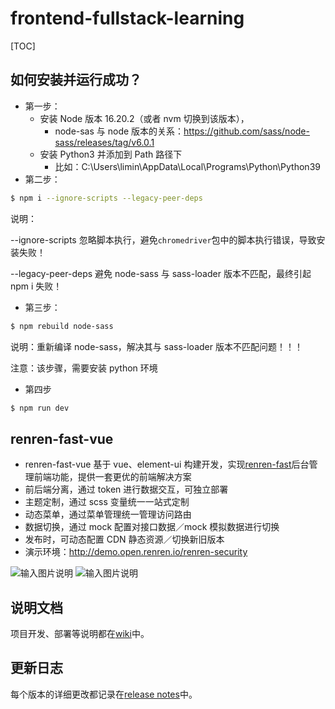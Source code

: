 # frontend-fullstack-learning

[TOC]

## 如何安装并运行成功？

- 第一步：
  - 安装 Node 版本 16.20.2（或者 nvm 切换到该版本），
    - node-sas 与 node 版本的关系：https://github.com/sass/node-sass/releases/tag/v6.0.1
  - 安装 Python3 并添加到 Path 路径下
    - 比如：C:\Users\limin\AppData\Local\Programs\Python\Python39
- 第二步：

```bash
$ npm i --ignore-scripts --legacy-peer-deps
```

说明：

--ignore-scripts 忽略脚本执行，避免`chromedriver`包中的脚本执行错误，导致安装失败！

--legacy-peer-deps 避免 node-sass 与 sass-loader 版本不匹配，最终引起 npm i 失败！

- 第三步：

```bash
$ npm rebuild node-sass
```

说明：重新编译 node-sass，解决其与 sass-loader 版本不匹配问题！！！

注意：该步骤，需要安装 python 环境

- 第四步

```bash
$ npm run dev
```

## renren-fast-vue

- renren-fast-vue 基于 vue、element-ui 构建开发，实现[renren-fast](https://gitee.com/renrenio/renren-fast)后台管理前端功能，提供一套更优的前端解决方案
- 前后端分离，通过 token 进行数据交互，可独立部署
- 主题定制，通过 scss 变量统一一站式定制
- 动态菜单，通过菜单管理统一管理访问路由
- 数据切换，通过 mock 配置对接口数据／mock 模拟数据进行切换
- 发布时，可动态配置 CDN 静态资源／切换新旧版本
- 演示环境：http://demo.open.renren.io/renren-security

![输入图片说明](https://images.gitee.com/uploads/images/2019/0305/133529_ff15f192_63154.png '01.png')
![输入图片说明](https://images.gitee.com/uploads/images/2019/0305/133537_7a1b2d85_63154.png '02.png')

## 说明文档

项目开发、部署等说明都在[wiki](https://github.com/renrenio/renren-fast-vue/wiki)中。

## 更新日志

每个版本的详细更改都记录在[release notes](https://github.com/renrenio/renren-fast-vue/releases)中。
